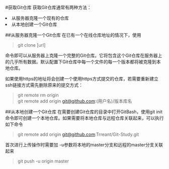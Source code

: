 #获取Git仓库
获取Git仓库通常有两种方法：
<li>从服务器克隆一个现有的仓库</li>
<li>从本地创建一个Git仓库</li>


##从服务器克隆一个Git仓库
在已有一个在线仓库地址的情况下，使用
>git clone [url]

命令即可以从服务器上克隆一个完整的Git仓库。它将包含这个Git仓库在服务器上的几乎所有数据。默认配置下Git仓库中每一个文件的每一个版本都将被克隆到本地仓库。

如果使用https的地址将会创建一个使用https方式提交的仓库，若需要重新建立ssh链接方式需先删除原来的提交方式：
>git remote rm origin  
>git remote add origin git@github.com:(用户名)/版本库名

##从本地创建一个Git仓库 
在需要创建Git仓库的目录中打开GitBash，使用git init 命令即可创建一个本地仓库。如果需要将本地仓库与远程仓库关联起来，可以执行如下命令
>git remote add origin git@github.com:Trreant/Git-Study.git


首次进行上传操作时需要加 -u参数将本地的master分支和远程的master分支关联起来
>git push -u origin master


